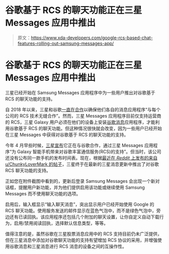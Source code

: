 # 谷歌基于 RCS 的聊天功能正在三星 Messages 应用中推出

> 原文：<https://www.xda-developers.com/google-rcs-based-chat-features-rolling-out-samsung-messages-app/>

# 谷歌基于 RCS 的聊天功能正在三星 Messages 应用中推出

三星已经开始在 Samsung Messages 应用程序中为一些用户推出对谷歌基于 RCS 的聊天功能的支持。

自 2018 年以来，三星和谷歌[一直在合作](https://www.xda-developers.com/android-messages-samsung-messages-rcs/)以确保他们各自的消息应用程序“与每个公司的 RCS 技术无缝合作”。然而，三星 Messages 应用程序目前仅支持运营商的 RCS，三星 Galaxy 用户必须在他们的设备上安装[谷歌消息](https://www.xda-developers.com/tag/androidmessages/)应用程序，才能利用谷歌基于 RCS 的聊天功能。但这种情况很快就会改变，因为一些用户已经开始在三星 Messages 中获得对谷歌基于 RCS 的聊天功能的支持。

今年 4 月早些时候，[三星宣布](https://news.samsung.com/global/all-in-the-flex-youtube-gets-new-optimization-for-the-galaxy-z-flip#attachment_116188:~:text=The%20Best%20Features%20Coming%20to%20Galaxy%20Devices)它正在与谷歌合作，通过三星 Messages 应用程序“为 Galaxy 智能手机带来对谷歌丰富通信服务(RCS)的支持”。但当时，该公司还没有公布同一款手机的发布时间表。现在，根据[最近在 *Reddit* 上发布的来自 u/ChunkyLoverMark 的帖子](https://www.reddit.com/r/UniversalProfile/comments/kdlr7y/google_rcs_on_samsung_messages/)，三星终于在最新的三星消息更新中推出了对谷歌 RCS 聊天功能的支持。

正如您在附件截图中看到的，更新后登录 Samsung Messages 会出现一个新对话框，提醒用户新功能，并为他们提供启用该功能或继续使用 Samsung Messages 而不使用聊天功能的选项。

启用后，输入框显示“输入聊天消息”，突出显示用户已经开始使用 Google 的 RCS 聊天功能。使用服务发送的邮件显示在蓝色气泡中，而不是绿色气泡中，旁边还有已读回执。该应用程序还包括几个附加的聊天设置，让你自定义自动下载行为，启用/禁用阅读回执，选择默认信息类型，等等。

值得注意的是，虽然谷歌在三星股票消息应用中的 RCS 支持目前仍未广泛提供，但在三星消息中添加对谷歌聊天功能的支持有望增加 RCS 协议的采用，并增强使用谷歌消息和三星消息进行 RCS 消息的设备之间的互操作性。
